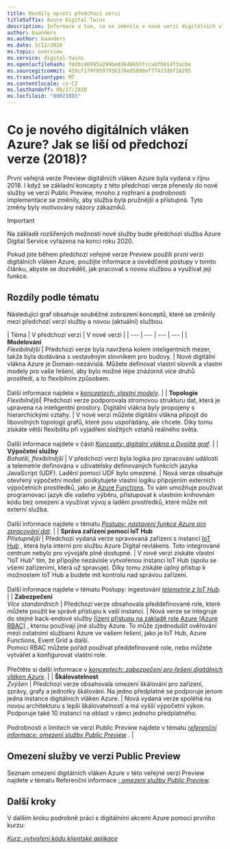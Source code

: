 ```yaml
---
title: Rozdíly oproti předchozí verzi
titleSuffix: Azure Digital Twins
description: Informace o tom, co se změnilo v nové verzi digitálních vláken Azure
author: baanders
ms.author: baanders
ms.date: 3/12/2020
ms.topic: overview
ms.service: digital-twins
ms.openlocfilehash: fdd0cd6995a294be03640693fcca9fb814f3acbe
ms.sourcegitcommit: 419cf179f9597936378ed5098ef77437dbf16295
ms.translationtype: MT
ms.contentlocale: cs-CZ
ms.lasthandoff: 08/27/2020
ms.locfileid: "89021693"
---
```

# <a name="what-is-the-new-azure-digital-twins-how-is-it-different-from-the-previous-version-2018"></a>Co je nového digitálních vláken Azure? Jak se liší od předchozí verze (2018)?

První veřejná verze Preview digitálních vláken Azure byla vydaná v říjnu 2018. I když se základní koncepty z této předchozí verze přenesly do nové služby ve verzi Public Preview, mnoho z rozhraní a podrobnosti implementace se změnily, aby služba byla pružnější a přístupná. Tyto změny byly motivovány názory zákazníků.

> [!IMPORTANT]
> Na základě rozšířených možností nové služby bude předchozí služba Azure Digital Service vyřazena na konci roku 2020.

Pokud jste během předchozí veřejné verze Preview použili první verzi digitálních vláken Azure, použijte informace a osvědčené postupy v tomto článku, abyste se dozvěděli, jak pracovat s novou službou a využívat její funkce.

## <a name="differences-by-topic"></a>Rozdíly podle tématu

Následující graf obsahuje souběžné zobrazení konceptů, které se změnily mezi předchozí verzí služby a novou (aktuální) službou.

| Téma | V předchozí verzi | V nové verzi |
| --- | --- | --- | --- |
| **Modelování**<br>*Flexibilnější* | Předchozí verze byla navržena kolem inteligentních mezer, takže byla dodávána s vestavěným slovníkem pro budovy. | Nové digitální vlákna Azure je Domain-nezávislá. Můžete definovat vlastní slovník a vlastní modely pro vaše řešení, aby bylo možné lépe znázornit více druhů prostředí, a to flexibilním způsobem.<br><br>Další informace najdete v [*konceptech: vlastní modely*](concepts-models.md). |
| **Topologie**<br>*Flexibilnější*| Předchozí verze podporovala stromovou strukturu dat, která je upravena na inteligentní prostory. Digitální vlákna byly propojeny s hierarchickými vztahy. | V nové verzi můžete digitální vlákna připojit do libovolných topologií grafů, které jsou uspořádány, ale chcete. Díky tomu získáte větší flexibilitu při vyjádření složitých vztahů reálného světa.<br><br>Další informace najdete v části [*Koncepty: digitální vlákna a Dvojitá graf*](concepts-twins-graph.md). |
| **Výpočetní služby**<br>*Bohatší, flexibilnější* | V předchozí verzi byla logika pro zpracování událostí a telemetrie definována v uživatelsky definovaných funkcích jazyka JavaScript (UDF). Ladění pomocí UDF bylo omezené. | Nová verze obsahuje otevřený výpočetní model: poskytujete vlastní logiku připojením externích výpočetních prostředků, jako je [Azure Functions](../azure-functions/functions-overview.md). To vám umožňuje používat programovací jazyk dle vašeho výběru, přistupovat k vlastním knihovnám kódu bez omezení a využívat vývoj a ladění prostředků, které může mít externí služba.<br><br>Další informace najdete v tématu [*Postupy: nastavení funkce Azure pro zpracování dat*](how-to-create-azure-function.md). |
| **Správa zařízení pomocí IoT Hub**<br>*Přístupnější* | Předchozí vydaná verze spravovaná zařízení s instancí [IoT Hub](../iot-hub/about-iot-hub.md) , která byla interní pro službu Azure Digital revlákens. Toto integrované centrum nebylo pro vývojáře plně dostupné. | V nové verzi získáte vlastní "IoT Hub" tím, že připojíte nezávisle vytvořenou instanci IoT Hub (spolu se všemi zařízeními, která už spravuje). Díky tomu získáte úplný přístup k možnostem IoT Hub a budete mít kontrolu nad správou zařízení.<br><br>Další informace najdete v tématu Postupy: ingestování [*telemetrie z IoT Hub*](how-to-ingest-iot-hub-data.md). |
| **Zabezpečení**<br>*Více standardních* | Předchozí verze obsahovala předdefinované role, které můžete použít ke správě přístupu k vaší instanci. | Nová verze se integruje do stejné back-endové služby [řízení přístupu na základě role Azure (Azure RBAC)](../role-based-access-control/overview.md) , kterou používají jiné služby Azure. To může zjednodušit ověřování mezi ostatními službami Azure ve vašem řešení, jako je IoT Hub, Azure Functions, Event Grid a další.<br>Pomocí RBAC můžete pořád používat předdefinované role, nebo můžete vytvářet a konfigurovat vlastní role.<br><br>Přečtěte si další informace v [*konceptech: zabezpečení pro řešení digitálních vláken Azure*](concepts-security.md). |
| **Škálovatelnost**<br>*Zvýšen* | Předchozí verze obsahovala omezení škálování pro zařízení, zprávy, grafy a jednotky škálování. Na jedno předplatné se podporuje jenom jedna instance digitálních vláken Azure.  | Nová vydaná verze spoléhá na novou architekturu s lepší škálovatelností a má vyšší výpočetní výkon. Podporuje také 10 instancí na oblast v rámci jednoho předplatného.<br><br>Podrobnosti o limitech ve verzi Public Preview najdete v tématu [*referenční informace: omezení služby Public Preview*](reference-service-limits.md) . |

## <a name="service-limits-in-public-preview"></a>Omezení služby ve verzi Public Preview

Seznam omezení digitálních vláken Azure v této veřejné verzi Preview najdete v tématu Referenční informace [*: omezení služby Public Preview*](reference-service-limits.md).

## <a name="next-steps"></a>Další kroky

V dalším kroku podrobně práci s digitálními akcemi Azure pomocí prvního kurzu:

[*Kurz: vytvoření kódu klientské aplikace*](tutorial-code.md)